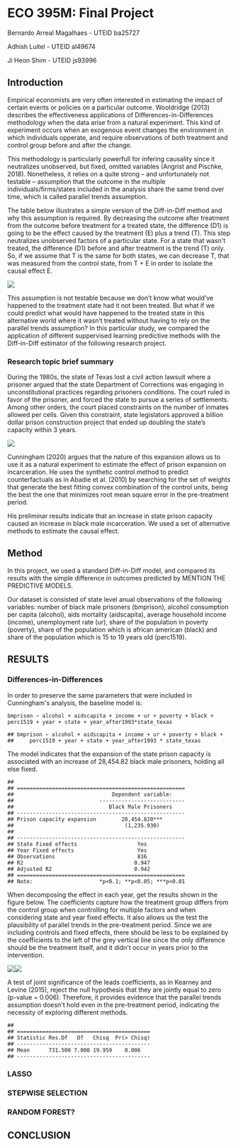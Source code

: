 ECO 395M: Final Project
=======================

Bernardo Arreal Magalhaes - UTEID ba25727

Adhish Luitel - UTEID al49674

Ji Heon Shim - UTEID js93996

Introduction
------------

Empirical economists are very often interested in estimating the impact
of certain events or policies on a particular outcome. Wooldridge (2013)
describes the effectiveness applications of Differences-in-Differences
methodology when the data arise from a natural experiment. This kind of
experiment occurs when an exogenous event changes the environment in
which individuals opperate, and require observations of both treatment
and control group before and after the change.

This methodology is particularly powerfull for infering causality since
it neutralizes unobserved, but fixed, omitted variables (Angrist and
Pischke, 2018). Nonetheless, it relies on a quite strong – and
unfortunately not testable – assumption that the outcome in the multiple
individuals/firms/states included in the analysis share the same trend
over time, which is called parallel trends assumption.

The table below illustrates a simple version of the Diff-in-Diff method
and why this assumption is required. By decreasing the outcome after
treatment from the outcome before treatment for a treated state, the
difference (D1) is going to be the effect caused by the treatment (E)
plus a trend (T). This step neutralizes unobserved factors of a
particular state. For a state that wasn't treated, the difference (D1)
before and after treatment is the trend (T) only. So, if we assume that
T is the same for both states, we can decrease T, that was measured from
the control state, from T + E in order to isolate the causal effect E.

![](https://raw.githubusercontent.com/bmagalhaes/ECO395M-Final-Project/master/4.0-table1.png)

This assumption is not testable because we don’t know what would’ve
happened to the treatment state had it not been treated. But what if we
could predict what would have happened to the treated state in this
alternative world where it wasn’t treated without having to rely on the
parallel trends assumption? In this particular study, we compared the
application of different suppervised learning predictive methods with
the Diff-in-Diff estimator of the following research project.

### Research topic brief summary

During the 1980s, the state of Texas lost a civil action lawsuit where a
prisoner argued that the state Department of Corrections was engaging in
unconstitutional practices regarding prisoners conditions. The court
ruled in favor of the prisoner, and forced the state to pursue a series
of settlements. Among other orders, the court placed constraints on the
number of inmates allowed per cells. Given this constraint, state
legislators approved a billion dollar prison construction project that
ended up doubling the state’s capacity within 3 years.

![](https://raw.githubusercontent.com/bmagalhaes/ECO395M-Final-Project/master/4.0-graph1.png)

Cunningham (2020) argues that the nature of this expansion allows us to
use it as a natural experiment to estimate the effect of prison
expansion on incarceration. He uses the synthetic control method to
predict counterfactuals as in Abadie et al. (2010) by searching for the
set of weights that generate the best fitting convex combination of the
control units, being the best the one that minimizes root mean square
error in the pre-treatment period.

His preliminar results indicate that an increase in state prison
capacity caused an increase in black male incarceration. We used a set
of alternative methods to estimate the causal effect.

Method
------

In this project, we used a standard Diff-in-Diff model, and compared its
results with the simple difference in outcomes predicted by MENTION THE
PREDICTIVE MODELS.

Our dataset is consisted of state level anual observations of the
following variables: number of black male prisoners (bmprison), alcohol
consumption per capita (alcohol), aids mortality (aidscapita), average
household income (income), unemployment rate (ur), share of the
population in poverty (poverty), share of the population which is
african american (black) and share of the population which is 15 to 19
years old (perc1519).

RESULTS
-------

### Differences-in-Differences

In order to preserve the same parameters that were included in
Cunningham's analysis, the baseline model is:

    bmprison ~ alcohol + aidscapita + income + ur + poverty + black + perc1519 + year + state + year_after1993*state_texas

    ## bmprison ~ alcohol + aidscapita + income + ur + poverty + black + 
    ##     perc1519 + year + state + year_after1993 * state_texas

The model indicates that the expansion of the state prison capacity is
associated with an increase of 28,454.82 black male prisoners, holding
all else fixed.

    ## 
    ## =====================================================
    ##                               Dependent variable:    
    ##                           ---------------------------
    ##                              Black Male Prisoners    
    ## -----------------------------------------------------
    ## Prison capacity expansion        28,454.820***       
    ##                                   (1,235.930)        
    ##                                                      
    ## -----------------------------------------------------
    ## State Fixed effects                   Yes            
    ## Year Fixed effects                    Yes            
    ## Observations                          816            
    ## R2                                   0.947           
    ## Adjusted R2                          0.942           
    ## =====================================================
    ## Note:                     *p<0.1; **p<0.05; ***p<0.01

When decomposing the effect in each year, get the results shown in the
figure below. The coefficients capture how the treatment group differs
from the control group when controlling for multiple factors and when
considering state and year fixed effects. It also allows us the test the
plausibility of parallel trends in the pre-treatment period. Since we
are including controls and fixed effects, there should be less to be
explained by the coefficients to the left of the grey vertical line
since the only difference should be the treatment itself, and it didn't
occur in years prior to the intervention.

![](Final_rmd_files/figure-markdown_strict/4.2.3-1.png)![](Final_rmd_files/figure-markdown_strict/4.2.3-2.png)

A test of joint significance of the leads coefficients, as in Kearney
and Levine (2015), reject the null hypothesis that they are jointly
equal to zero (p-value = 0.006). Therefore, it provides evidence that
the parallel trends assumption doesn't hold even in the pre-treatment
period, indicating the necessity of exploring different methods.

    ## 
    ## ==========================================
    ## Statistic Res.Df   Df   Chisq  Pr(> Chisq)
    ## ------------------------------------------
    ## Mean      731.500 7.000 19.959    0.006   
    ## ------------------------------------------

### LASSO

### STEPWISE SELECTION

### RANDOM FOREST?

CONCLUSION
----------
